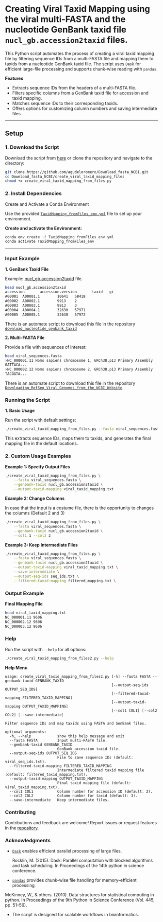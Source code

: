 # Creating Viral Taxid Mapping using the viral multi-FASTA and the nucleotide GenBank taxid file `nucl_gb.accession2taxid` files.

This Python script automates the process of creating a viral taxid mapping file by filtering sequence IDs from a multi-FASTA file and mapping them to taxids from a nucleotide GenBank taxid file. The script uses `Dask` for efficient large-file processing and supports chunk-wise reading with `pandas`.

**Features**

* Extracts sequence IDs from the headers of a multi-FASTA file.
* Filters specific columns from a GenBank taxid file for accession and taxid mapping.
* Matches sequence IDs to their corresponding taxids.
* Offers options for customizing column numbers and saving intermediate files.

---

## **Setup**

### 1. Download the Script

Download the script from [here](https://github.com/agudeloromero/Download_fasta_NCBI/blob/main/create_viral_taxid_mapping_from_files/create_viral_taxid_mapping_from_files.py) or clone the repository and navigate to the directory:
```bash
git clone https://github.com/agudeloromero/Download_fasta_NCBI.git
cd Download_fasta_NCBI/create_viral_taxid_mapping_files
chmod +x create_viral_taxid_mapping_from_files.py
```

### 2. Install Dependencies

Create and Activate a Conda Environment

Use the provided [`TaxidMapping_fromFiles_env.yml`](https://github.com/agudeloromero/Download_fasta_NCBI/blob/main/create_viral_taxid_mapping_from_files/TaxidMapping_fromFiles_env.yml) file to set up your environment.

**Create and activate the Environment:**
```bash
conda env create -f TaxidMapping_fromFiles_env.yml
conda activate TaxidMapping_fromFiles_env
```

---

### Input Example

**1. GenBank Taxid File**

Example: [nucl_gb.accession2taxid](https://ftp.ncbi.nih.gov/pub/taxonomy/accession2taxid/) file.
```bash
head nucl_gb.accession2taxid
accession       accession.version       taxid   gi
A00001  A00001.1        10641   58418
A00002  A00002.1        9913    2
A00003  A00003.1        9913    3
A00004  A00004.1        32630   57971
A00005  A00005.1        32630   57972
```
There is an automate script to download this file in the repository [`download_nucleotide_genbank_taxid`](https://github.com/agudeloromero/Download_fasta_NCBI/blob/main/download_nucleotide_genbank_taxid/README.md)

**2. Multi-FASTA File**

Provide a file with sequences of interest:
```bash
head viral_sequences.fasta
>NC_000001.11 Homo sapiens chromosome 1, GRCh38.p13 Primary Assembly
GATTACA...
>NC_000002.12 Homo sapiens chromosome 2, GRCh38.p13 Primary Assembly
TACGGTA...
```
There is an automate script to download this file in the repository [`Downloading_RefSeq_Viral_Genomes_from_the_NCBI_Website`](https://github.com/agudeloromero/Download_fasta_NCBI/tree/main/Downloading_RefSeq_Viral_Genomes_from_the_NCBI_Website)

### Running the Script

**1. Basic Usage**

Run the script with default settings:
```bash
./create_viral_taxid_mapping_from_files.py --fasta viral_sequences.fasta --genbank-taxid nucl_gb.accession2taxid
```
This extracts sequence IDs, maps them to taxids, and generates the final mapping file in the default locations.

### 2. Custom Usage Examples

**Example 1: Specify Output Files**
```bash
./create_viral_taxid_mapping_from_files.py \
    --fasta viral_sequences.fasta \
    --genbank-taxid nucl_gb.accession2taxid \
    --output-taxid-mapping viral_taxid_mapping.txt
```

**Example 2: Change Columns**

In case that the input is a costume file, there is the opportunity to changes the columns (Default 2 and 3)
```bash
./create_viral_taxid_mapping_from_files.py \
    --fasta viral_sequences.fasta \
    --genbank-taxid nucl_gb.accession2taxid \
    --col1 1 --col2 2
```

**Example 3: Keep Intermediate Files**
```bash
./create_viral_taxid_mapping_from_files.py \
    --fasta viral_sequences.fasta \
    --genbank-taxid nucl_gb.accession2taxid \
    --output-taxid-mapping viral_taxid_mapping.txt \
    --save-intermediate \
    --output-seq-ids seq_ids.txt \
    --filtered-taxid-mapping filtered_mapping.txt \
```

### Output Example

**Final Mapping File**
```bash
head viral_taxid_mapping.txt
NC_000001.11 9606
NC_000002.12 9606
NC_000003.12 9606
```

### Help

Run the script with `--help` for all options:
```bash
./create_viral_taxid_mapping_from_files2.py --help
```

**Help Menu**
```plaintext
usage: create_viral_taxid_mapping_from_files2.py [-h] --fasta FASTA --genbank-taxid GENBANK_TAXID
                                                 [--output-seq-ids OUTPUT_SEQ_IDS]
                                                 [--filtered-taxid-mapping FILTERED_TAXID_MAPPING]
                                                 [--output-taxid-mapping OUTPUT_TAXID_MAPPING]
                                                 [--col1 COL1] [--col2 COL2] [--save-intermediate]

Filter sequence IDs and map taxids using FASTA and GenBank files.

optional arguments:
  -h, --help            show this help message and exit
  --fasta FASTA         Input multi-FASTA file.
  --genbank-taxid GENBANK_TAXID
                        GenBank accession taxid file.
  --output-seq-ids OUTPUT_SEQ_IDS
                        File to save sequence IDs (default: viral_seq_ids.txt).
  --filtered-taxid-mapping FILTERED_TAXID_MAPPING
                        Intermediate filtered taxid mapping file (default: filtered_taxid_mapping.txt).
  --output-taxid-mapping OUTPUT_TAXID_MAPPING
                        Final taxid mapping file (default: viral_taxid_mapping.txt).
  --col1 COL1           Column number for accession ID (default: 2).
  --col2 COL2           Column number for taxid (default: 3).
  --save-intermediate   Keep intermediate files.
```

### Contributing

Contributions and feedback are welcome! Report issues or request features in the [repository](https://github.com/agudeloromero/Download_fasta_NCBI/issues).

### Acknowledgments

* [`Dask`](https://www.dask.org) enables efficient parallel processing of large files.
  
  Rocklin, M. (2015). Dask: Parallel computation with blocked algorithms and task scheduling. In Proceedings of the 14th python in science conference.
  
* [`pandas`](https://pandas.pydata.org) provides chunk-wise file handling for memory-efficient processing.

McKinney, W., & others. (2010). Data structures for statistical computing in python. In Proceedings of the 9th Python in Science Conference (Vol. 445, pp. 51–56).

* The script is designed for scalable workflows in bioinformatics.

